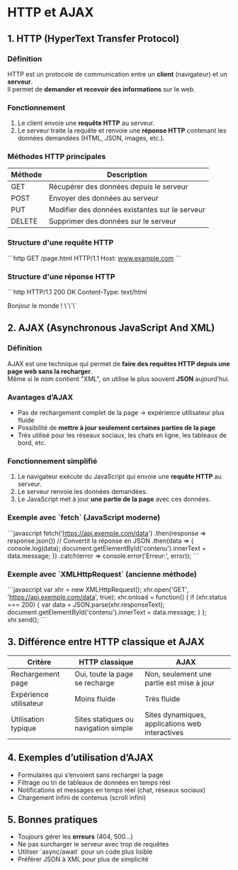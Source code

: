 # HTTP et AJAX

## 1. HTTP (HyperText Transfer Protocol)

### Définition
HTTP est un protocole de communication entre un **client** (navigateur) et un **serveur**.  
Il permet de **demander et recevoir des informations** sur le web.

### Fonctionnement
1. Le client envoie une **requête HTTP** au serveur.
2. Le serveur traite la requête et renvoie une **réponse HTTP** contenant les données demandées (HTML, JSON, images, etc.).

### Méthodes HTTP principales
| Méthode | Description |
|---------|------------|
| GET     | Récupérer des données depuis le serveur |
| POST    | Envoyer des données au serveur |
| PUT     | Modifier des données existantes sur le serveur |
| DELETE  | Supprimer des données sur le serveur |

### Structure d'une requête HTTP
\`\`\`http
GET /page.html HTTP/1.1
Host: www.example.com
\`\`\`

### Structure d'une réponse HTTP
\`\`\`http
HTTP/1.1 200 OK
Content-Type: text/html

<html>
  <body>Bonjour le monde !</body>
</html>
\`\`\`

## 2. AJAX (Asynchronous JavaScript And XML)

### Définition
AJAX est une technique qui permet de **faire des requêtes HTTP depuis une page web sans la recharger**.  
Même si le nom contient "XML", on utilise le plus souvent **JSON** aujourd’hui.

### Avantages d’AJAX
- Pas de rechargement complet de la page → expérience utilisateur plus fluide
- Possibilité de **mettre à jour seulement certaines parties de la page**
- Très utilisé pour les réseaux sociaux, les chats en ligne, les tableaux de bord, etc.

### Fonctionnement simplifié
1. Le navigateur exécute du JavaScript qui envoie une **requête HTTP** au serveur.
2. Le serveur renvoie les données demandées.
3. Le JavaScript met à jour **une partie de la page** avec ces données.

### Exemple avec \`fetch\` (JavaScript moderne)
\`\`\`javascript
fetch('https://api.exemple.com/data')
  .then(response => response.json()) // Convertit la réponse en JSON
  .then(data => {
    console.log(data);
    document.getElementById('contenu').innerText = data.message;
  })
  .catch(error => console.error('Erreur:', error));
\`\`\`

### Exemple avec \`XMLHttpRequest\` (ancienne méthode)
\`\`\`javascript
var xhr = new XMLHttpRequest();
xhr.open('GET', 'https://api.exemple.com/data', true);
xhr.onload = function() {
  if (xhr.status === 200) {
    var data = JSON.parse(xhr.responseText);
    document.getElementById('contenu').innerText = data.message;
  }
};
xhr.send();
\`\`\`

## 3. Différence entre HTTP classique et AJAX
| Critère            | HTTP classique                   | AJAX                                 |
|-------------------|---------------------------------|-------------------------------------|
| Rechargement page  | Oui, toute la page se recharge  | Non, seulement une partie est mise à jour |
| Expérience utilisateur | Moins fluide                   | Très fluide                          |
| Utilisation typique | Sites statiques ou navigation simple | Sites dynamiques, applications web interactives |

## 4. Exemples d’utilisation d’AJAX
- Formulaires qui s’envoient sans recharger la page
- Filtrage ou tri de tableaux de données en temps réel
- Notifications et messages en temps réel (chat, réseaux sociaux)
- Chargement infini de contenus (scroll infini)

## 5. Bonnes pratiques
- Toujours gérer les **erreurs** (404, 500…)
- Ne pas surcharger le serveur avec trop de requêtes
- Utiliser \`async/await\` pour un code plus lisible
- Préférer JSON à XML pour plus de simplicité
